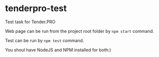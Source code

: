 # tenderpro-test
Test task for Tender.PRO

Web page can be run from the project root folder by `npm start` command.

Test can be run by `npm test` command.

You shoul have NodeJS and NPM installed for both:)
